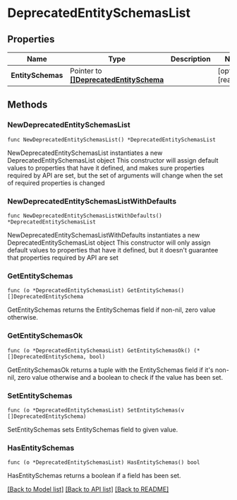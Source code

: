# DeprecatedEntitySchemasList

## Properties

Name | Type | Description | Notes
------------ | ------------- | ------------- | -------------
**EntitySchemas** | Pointer to [**[]DeprecatedEntitySchema**](DeprecatedEntitySchema.md) |  | [optional] [readonly] 

## Methods

### NewDeprecatedEntitySchemasList

`func NewDeprecatedEntitySchemasList() *DeprecatedEntitySchemasList`

NewDeprecatedEntitySchemasList instantiates a new DeprecatedEntitySchemasList object
This constructor will assign default values to properties that have it defined,
and makes sure properties required by API are set, but the set of arguments
will change when the set of required properties is changed

### NewDeprecatedEntitySchemasListWithDefaults

`func NewDeprecatedEntitySchemasListWithDefaults() *DeprecatedEntitySchemasList`

NewDeprecatedEntitySchemasListWithDefaults instantiates a new DeprecatedEntitySchemasList object
This constructor will only assign default values to properties that have it defined,
but it doesn't guarantee that properties required by API are set

### GetEntitySchemas

`func (o *DeprecatedEntitySchemasList) GetEntitySchemas() []DeprecatedEntitySchema`

GetEntitySchemas returns the EntitySchemas field if non-nil, zero value otherwise.

### GetEntitySchemasOk

`func (o *DeprecatedEntitySchemasList) GetEntitySchemasOk() (*[]DeprecatedEntitySchema, bool)`

GetEntitySchemasOk returns a tuple with the EntitySchemas field if it's non-nil, zero value otherwise
and a boolean to check if the value has been set.

### SetEntitySchemas

`func (o *DeprecatedEntitySchemasList) SetEntitySchemas(v []DeprecatedEntitySchema)`

SetEntitySchemas sets EntitySchemas field to given value.

### HasEntitySchemas

`func (o *DeprecatedEntitySchemasList) HasEntitySchemas() bool`

HasEntitySchemas returns a boolean if a field has been set.


[[Back to Model list]](../README.md#documentation-for-models) [[Back to API list]](../README.md#documentation-for-api-endpoints) [[Back to README]](../README.md)


